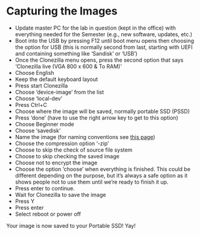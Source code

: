 # Capturing the Images

- Update master PC for the lab in question (kept in the office) with everything needed for the Semester (e.g., new software, updates, etc.)
- Boot into the USB by pressing F12 until boot menu opens then choosing the option for USB (this is normally second from last, starting with UEFI and containing something like ‘Sandisk’ or ‘USB’)
- Once the Clonezilla menu opens, press the second option that says ‘Clonezilla live (VGA 800 x 600 & To RAM)’
- Choose English
- Keep the default keyboard layout
- Press start Clonezilla
- Choose ‘device-image’ from the list
- Choose ‘local-dev’
- Press Ctrl+C
- Choose where the image will be saved, normally portable SSD (PSSD)
- Press ‘done’ (have to use the right arrow key to get to this option)
- Choose Beginner mode
- Choose ‘savedisk’
- Name the image (for naming conventions see [this page](Image-Revision-History.md))
- Choose the compression option ‘-zip’
- Choose to skip the check of source file system
- Choose to skip checking the saved image
- Choose not to encrypt the image
- Choose the option ‘choose’ when everything is finished. This could be different depending on the purpose, but it’s always a safe option as it shows people not to use them until we’re ready to finish it up.
- Press enter to continue.
- Wait for Clonezilla to save the image
- Press Y
- Press enter
- Select reboot or power off

Your image is now saved to your Portable SSD! Yay!


